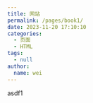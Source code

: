 ```yaml
---
title: 网站
permalink: /pages/book1/
date: 2023-11-20 17:10:10
categories:
  - 页面
  - HTML
tags:
  - null
author:
  name: wei
---
```

asdf1